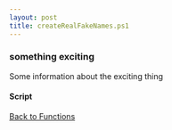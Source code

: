 ```yaml
---
layout: post
title: createRealFakeNames.ps1
---
```


### something exciting

Some information about the exciting thing

#### Script

<script src="https://gist-it.appspot.com/github.com/BanterBoy/scripts-blog/blob/master/PowerShell/functions/createRealFakeNames.ps1"></script>

<a href="/menu/_pages/functions.html">Back to Functions</a>
